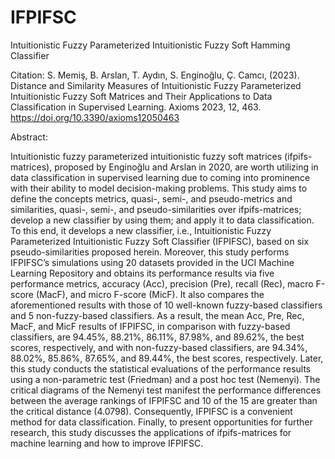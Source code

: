 # IFPIFSC
Intuitionistic Fuzzy Parameterized Intuitionistic Fuzzy Soft Hamming Classifier

Citation: S. Memiş, B. Arslan, T. Aydın, S. Enginoğlu, Ç. Camcı, (2023). Distance and Similarity Measures of 
Intuitionistic Fuzzy Parameterized Intuitionistic Fuzzy Soft Matrices and Their Applications to Data Classification in Supervised Learning.
Axioms 2023, 12, 463. https://doi.org/10.3390/axioms12050463

Abstract:

Intuitionistic fuzzy parameterized intuitionistic fuzzy soft matrices (ifpifs-matrices), proposed by Enginoğlu and Arslan in 2020, are worth utilizing in data classification in supervised
learning due to coming into prominence with their ability to model decision-making problems. This study aims to define the concepts metrics, quasi-, semi-, and pseudo-metrics and similarities, quasi-,
semi-, and pseudo-similarities over ifpifs-matrices; develop a new classifier by using them; and apply it to data classification. To this end, it develops a new classifier, i.e., Intuitionistic Fuzzy Parameterized
Intuitionistic Fuzzy Soft Classifier (IFPIFSC), based on six pseudo-similarities proposed herein. Moreover, this study performs IFPIFSC’s simulations using 20 datasets provided in the UCI Machine
Learning Repository and obtains its performance results via five performance metrics, accuracy (Acc), precision (Pre), recall (Rec), macro F-score (MacF), and micro F-score (MicF). It also compares the
aforementioned results with those of 10 well-known fuzzy-based classifiers and 5 non-fuzzy-based classifiers. As a result, the mean Acc, Pre, Rec, MacF, and MicF results of IFPIFSC, in comparison with
fuzzy-based classifiers, are 94.45%, 88.21%, 86.11%, 87.98%, and 89.62%, the best scores, respectively, and with non-fuzzy-based classifiers, are 94.34%, 88.02%, 85.86%, 87.65%, and 89.44%, the best scores,
respectively. Later, this study conducts the statistical evaluations of the performance results using a non-parametric test (Friedman) and a post hoc test (Nemenyi). The critical diagrams of the Nemenyi
test manifest the performance differences between the average rankings of IFPIFSC and 10 of the 15 are greater than the critical distance (4.0798). Consequently, IFPIFSC is a convenient method for
data classification. Finally, to present opportunities for further research, this study discusses the applications of ifpifs-matrices for machine learning and how to improve IFPIFSC.
